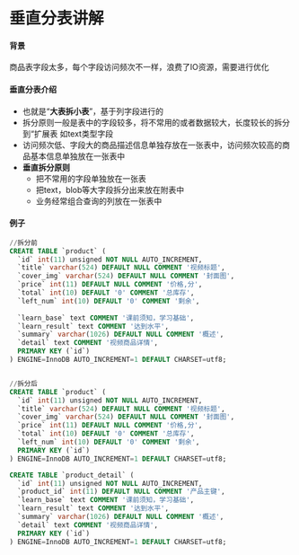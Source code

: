 # 垂直分表讲解

#### 背景



商品表字段太多，每个字段访问频次不一样，浪费了IO资源，需要进行优化





#### 垂直分表介绍



- 也就是“**大表拆小表**”，基于列字段进行的
- 拆分原则一般是表中的字段较多，将不常用的或者数据较大，长度较长的拆分到“扩展表 如text类型字段
- 访问频次低、字段大的商品描述信息单独存放在一张表中，访问频次较高的商品基本信息单独放在一张表中
- **垂直拆分原则**
  - 把不常用的字段单独放在一张表
  - 把text，blob等大字段拆分出来放在附表中
  - 业务经常组合查询的列放在一张表中



#### 例子

```sql
//拆分前
CREATE TABLE `product` (
  `id` int(11) unsigned NOT NULL AUTO_INCREMENT,
  `title` varchar(524) DEFAULT NULL COMMENT '视频标题',
  `cover_img` varchar(524) DEFAULT NULL COMMENT '封面图',
  `price` int(11) DEFAULT NULL COMMENT '价格,分',
  `total` int(10) DEFAULT '0' COMMENT '总库存',
  `left_num` int(10) DEFAULT '0' COMMENT '剩余',
  
  `learn_base` text COMMENT '课前须知，学习基础',
  `learn_result` text COMMENT '达到水平',
  `summary` varchar(1026) DEFAULT NULL COMMENT '概述',  
  `detail` text COMMENT '视频商品详情',
  PRIMARY KEY (`id`)
) ENGINE=InnoDB AUTO_INCREMENT=1 DEFAULT CHARSET=utf8;


//拆分后
CREATE TABLE `product` (
  `id` int(11) unsigned NOT NULL AUTO_INCREMENT,
  `title` varchar(524) DEFAULT NULL COMMENT '视频标题',
  `cover_img` varchar(524) DEFAULT NULL COMMENT '封面图',
  `price` int(11) DEFAULT NULL COMMENT '价格,分',
  `total` int(10) DEFAULT '0' COMMENT '总库存',
  `left_num` int(10) DEFAULT '0' COMMENT '剩余',
  PRIMARY KEY (`id`)
) ENGINE=InnoDB AUTO_INCREMENT=1 DEFAULT CHARSET=utf8;

CREATE TABLE `product_detail` (
  `id` int(11) unsigned NOT NULL AUTO_INCREMENT,
  `product_id` int(11) DEFAULT NULL COMMENT '产品主键',
  `learn_base` text COMMENT '课前须知，学习基础',
  `learn_result` text COMMENT '达到水平',
  `summary` varchar(1026) DEFAULT NULL COMMENT '概述',  
  `detail` text COMMENT '视频商品详情',
  PRIMARY KEY (`id`)
) ENGINE=InnoDB AUTO_INCREMENT=1 DEFAULT CHARSET=utf8;
```

